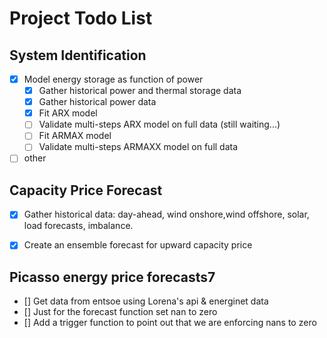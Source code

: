 
# Project Todo List

## System Identification

- [x] Model energy storage as function of power
  - [x] Gather historical power and thermal storage data
  - [x] Gather historical power data
  - [x] Fit ARX model
  - [ ] Validate multi-steps ARX model on full data (still waiting...)
  - [ ] Fit ARMAX model
  - [ ] Validate multi-steps ARMAXX model on full data
- [ ] other

## Capacity Price Forecast

- [x] Gather historical data: day-ahead, wind onshore,wind offshore, solar, load forecasts, imbalance. 
- [x] Create an ensemble forecast for upward capacity price 


## Picasso energy price forecasts7

- [] Get data from entsoe using Lorena's api & energinet data
- [] Just for the forecast function set nan to zero 
- [] Add a trigger function to point out that we are enforcing nans to zero 
